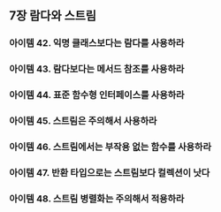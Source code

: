 ## 7장 람다와 스트림
### 아이템 42. 익명 클래스보다는 람다를 사용하라
### 아이템 43. 람다보다는 메서드 참조를 사용하라
### 아이템 44. 표준 함수형 인터페이스를 사용하라
### 아이템 45. 스트림은 주의해서 사용하라
### 아이템 46. 스트림에서는 부작용 없는 함수를 사용하라
### 아이템 47. 반환 타입으로는 스트림보다 컬렉션이 낫다
### 아이템 48. 스트림 병렬화는 주의해서 적용하라